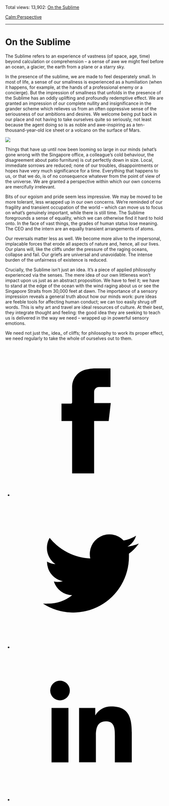 Total views: 13,902: [On the Sublime](https://www.theschooloflife.com/thebookoflife/on-the-sublime/)

[Calm:](https://www.theschooloflife.com/thebookoflife/category/calm/)[Perspective](https://www.theschooloflife.com/thebookoflife/category/calm/perspective/)

* * *

# On the Sublime
<style>
						.alignnone {
  display: block;
  margin-left: auto;
  margin-right: auto;
  align: center:
}

.addtoany_share_save_container {
display:none;
}

.wp-block-image {
		display: block;
  margin-left: auto;
  margin-right: auto;
  width: 50%;
}

.aligncenter {
display: block;
  margin-left: auto;
  margin-right: auto;
  align: center:
}

@media only screen and (max-width: 500px) {
  .wp-block-image {
		display: block;
  margin-left: auto;
  margin-right: auto;
  width: 100%;
} }

h1 {max-width: 600px !important;
}
.s18-single-post .content-area .site-main article .post-cat-header-display + .old-wrapper p {
    font-size: 1.200em
}
						</style>

The Sublime refers to an experience of vastness (of space, age, time) beyond calculation or comprehension – a sense of awe we might feel before an ocean, a glacier, the earth from a plane or a starry sky.

In the presence of the sublime, we are made to feel desperately small. In most of life, a sense of our smallness is experienced as a humiliation (when it happens, for example, at the hands of a professional enemy or a concierge). But the impression of smallness that unfolds in the presence of the Sublime has an oddly uplifting and profoundly redemptive effect. We are granted an impression of our complete nullity and insignificance in the grander scheme which relieves us from an often oppressive sense of the seriousness of our ambitions and desires. We welcome being put back in our place and not having to take ourselves quite so seriously, not least because the agent doing so is as noble and awe-inspiring as a ten-thousand-year-old ice sheet or a volcano on the surface of Mars.

![](http://www.studiointernational.com/images/articles/t/tillmans-wolfgang-2016/12-b.jpg)

Things that have up until now been looming so large in our minds (what’s gone wrong with the Singapore office, a colleague’s cold behaviour, the disagreement about patio furniture) is cut perfectly down in size. Local, immediate sorrows are reduced; none of our troubles, disappointments or hopes have very much significance for a time. Everything that happens to us, or that we do, is of no consequence whatever from the point of view of the universe. We are granted a perspective within which our own concerns are mercifully irrelevant.

Bits of our egoism and pride seem less impressive. We may be moved to be more tolerant, less wrapped up in our own concerns. We’re reminded of our fragility and transient occupation of the world – which can move us to focus on what’s genuinely important, while there is still time. The Sublime foregrounds a sense of equality, which we can otherwise find it hard to hold onto. In the face of vast things, the grades of human status lose meaning. The CEO and the intern are an equally transient arrangements of atoms.

Our reversals matter less as well. We become more alive to the impersonal, implacable forces that erode all aspects of nature and, hence, all our lives. Our plans will, like the cliffs under the pressure of the raging oceans, collapse and fail. Our griefs are universal and unavoidable. The intense burden of the unfairness of existence is reduced.

Crucially, the Sublime isn’t just an idea. It’s a piece of applied philosophy experienced via the senses. The mere idea of our own littleness won’t impact upon us just as an abstract proposition. We have to feel it; we have to stand at the edge of the ocean with the wind raging about us or see the Singapore Straits from 30,000 feet at dawn. The importance of a sensory impression reveals a general truth about how our minds work: pure ideas are feeble tools for affecting human conduct; we can too easily shrug off words. This is why art and travel are ideal resources of culture. At their best, they integrate thought and feeling: the good idea they are seeking to teach us is delivered in the way we need – wrapped up in powerful sensory emotions.

We need not just the_&nbsp;idea_&nbsp;of cliffs; for philosophy to work its proper effect, we need regularly to take the whole of ourselves out to them.

<style>
    .iframe-class { display: block !important; }
</style>

- [<svg xmlns="http://www.w3.org/2000/svg" viewbox="0 0 26 26"><title>Facebook</title>
                    <g>
                        <path d="M8.38,10H9.92c.2,0,.29,0,.29-.28,0-.82,0-1.64,0-2.46a3.05,3.05,0,0,1,2.57-3.15A7.22,7.22,0,0,1,14,3.95c.86,0,1.71,0,2.57,0h.25v3.2h-2A.85.85,0,0,0,14,8c0,.62,0,1.24,0,1.91h2.87L16.51,13H14v9H10.21V13H8.38Z"></path>
                    </g>
                </svg>](http://www.facebook.com/sharer/sharer.php?u=https://www.theschooloflife.com/thebookoflife/on-the-sublime/)
- [<svg xmlns="http://www.w3.org/2000/svg" viewbox="0 0 26 26"><title>Twitter</title>
                    <path d="M21.69,7.9a6.75,6.75,0,0,1-1.94.53,3.39,3.39,0,0,0,1.48-1.87,6.76,6.76,0,0,1-2.14.82,3.38,3.38,0,0,0-5.75,3.08,9.59,9.59,0,0,1-7-3.53,3.38,3.38,0,0,0,1,4.51A3.36,3.36,0,0,1,5.89,11v0A3.38,3.38,0,0,0,8.6,14.37a3.39,3.39,0,0,1-1.53.06,3.38,3.38,0,0,0,3.15,2.35A6.78,6.78,0,0,1,6,18.22a6.87,6.87,0,0,1-.81,0A9.6,9.6,0,0,0,20,10.08q0-.22,0-.44A6.86,6.86,0,0,0,21.69,7.9Z"></path>
                </svg>](http://twitter.com/share?url=https://www.theschooloflife.com/thebookoflife/on-the-sublime/&text=&via=theschooloflife)
- [<svg xmlns="http://www.w3.org/2000/svg" viewbox="0 0 26 26"><title>LinkedIn</title>
<path class="cls-2" d="M6.67,10H9.58v9.36H6.67ZM8.13,5.32A1.69,1.69,0,1,1,6.44,7,1.69,1.69,0,0,1,8.13,5.32"></path><path class="cls-2" d="M11.41,10H14.2v1.28h0A3.06,3.06,0,0,1,17,9.75c2.95,0,3.49,1.94,3.49,4.46v5.14H17.57V14.79c0-1.09,0-2.48-1.51-2.48s-1.75,1.18-1.75,2.4v4.63H11.41Z"></path></svg>](https://www.linkedin.com/shareArticle?mini=true&url=https://www.theschooloflife.com/thebookoflife/on-the-sublime/)
